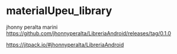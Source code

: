 # materialUpeu_library
jhonny peralta marini
https://github.com/jhonnyperalta/LibreriaAndroid/releases/tag/0.1.0

https://jitpack.io/#jhonnyperalta/LibreriaAndroid



